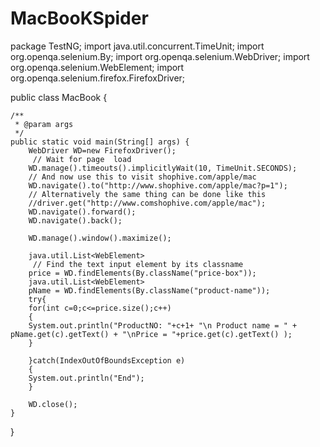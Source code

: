 # MacBooKSpider
package TestNG;
import java.util.concurrent.TimeUnit;
import org.openqa.selenium.By;
import org.openqa.selenium.WebDriver;
import org.openqa.selenium.WebElement;
import org.openqa.selenium.firefox.FirefoxDriver;

public class MacBook {

	/**
	 * @param args
	 */
	public static void main(String[] args) {
		WebDriver WD=new FirefoxDriver();
		 // Wait for page  load
		WD.manage().timeouts().implicitlyWait(10, TimeUnit.SECONDS);
		// And now use this to visit shophive.com/apple/mac
		WD.navigate().to("http://www.shophive.com/apple/mac?p=1");
		// Alternatively the same thing can be done like this
		//driver.get("http://www.comshophive.com/apple/mac");
		WD.navigate().forward();
		WD.navigate().back();

		WD.manage().window().maximize();

		java.util.List<WebElement>
		 // Find the text input element by its classname
		price = WD.findElements(By.className("price-box")); 
		java.util.List<WebElement>
		pName = WD.findElements(By.className("product-name"));
		try{
		for(int c=0;c<=price.size();c++)
		{
		System.out.println("ProductNO: "+c+1+ "\n Product name = " + pName.get(c).getText() + "\nPrice = "+price.get(c).getText() ); 
		}

		}catch(IndexOutOfBoundsException e)
		{
		System.out.println("End");
		}

		WD.close();
	}

}
